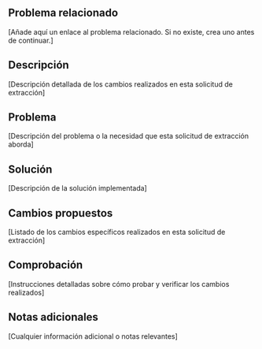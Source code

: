 ## Problema relacionado

[Añade aquí un enlace al problema relacionado. Si no existe, crea uno antes de continuar.]

## Descripción

[Descripción detallada de los cambios realizados en esta solicitud de extracción]

## Problema

[Descripción del problema o la necesidad que esta solicitud de extracción aborda]

## Solución

[Descripción de la solución implementada]

## Cambios propuestos

[Listado de los cambios específicos realizados en esta solicitud de extracción]

## Comprobación

[Instrucciones detalladas sobre cómo probar y verificar los cambios realizados]

## Notas adicionales

[Cualquier información adicional o notas relevantes]
